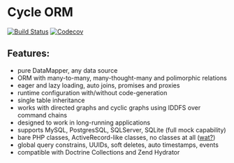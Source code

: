 # Cycle ORM
[![Build Status](https://travis-ci.org/wolfy-j/treap.svg?branch=master)](https://travis-ci.org/wolfy-j/treap)
[![Codecov](https://codecov.io/gh/wolfy-j/treap/graph/badge.svg)](https://codecov.io/gh/wolfy-j/treap)

Features:
---------
- pure DataMapper, any data source
- ORM with many-to-many, many-thought-many and polimorphic relations
- eager and lazy loading, auto joins, promises and proxies
- runtime configuration with/without code-generation
- single table inheritance
- works with directed graphs and cyclic graphs using IDDFS over command chains
- designed to work in long-running applications
- supports MySQL, PostgresSQL, SQLServer, SQLite (full mock capability)
- bare PHP classes, ActiveRecord-like classes, no classes at all ([wat?](tests/Cycle/Classless))
- global query constrains, UUIDs, soft deletes, auto timestamps, events
- compatible with Doctrine Collections and Zend Hydrator
